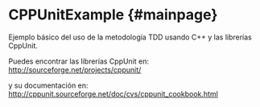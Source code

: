 CPPUnitExample     {#mainpage}
==============

Ejemplo básico del uso de la metodología TDD usando C++ y las librerías
CppUnit.

Puedes encontrar las librerías CppUnit en: <br>
http://sourceforge.net/projects/cppunit/

y su documentación en:
http://cppunit.sourceforge.net/doc/cvs/cppunit_cookbook.html

